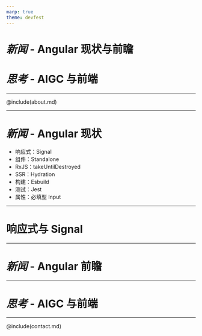 ```yaml
---
marp: true
theme: devfest
---
```


<!-- _class: lead -->

# _新闻_ - Angular 现状与前瞻

# _思考_ - AIGC 与前端　　　　

---

@include(about.md)

---

# _新闻_ - Angular 现状

- 响应式：Signal
- 组件：Standalone
- RxJS：takeUntilDestroyed
- SSR：Hydration
- 构建：Esbuild
- 测试：Jest
- 属性：必填型 Input

---

# 响应式与 Signal

---

# _新闻_ - Angular 前瞻

---

# _思考_ - AIGC 与前端

---

@include(contact.md)
